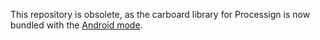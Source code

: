 
This repository is obsolete, as the carboard library for Processign is now bundled with the [Android mode](https://github.com/processing/processing-android/tree/master/libraries/cardboard).
